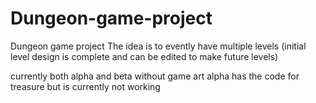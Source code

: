 # Dungeon-game-project

Dungeon game project
The idea is to evently have multiple levels (initial level design is complete and can be edited to make future levels)

currently both alpha and beta without game art 
alpha has the code for treasure but is currently not working 
